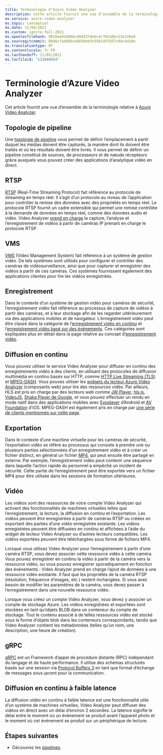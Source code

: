 ```yaml
---
title: Terminologie d’Azure Video Analyzer
description: Cette article fournit une vue d’ensemble de la terminologie d’Azure Video Analyzer.
ms.service: azure-video-analyzer
ms.topic: conceptual
ms.date: 11/04/2021
ms.custom: ignite-fall-2021
ms.openlocfilehash: 9010ae81606bcd84d37debc4c702a0bc53e328dd
ms.sourcegitcommit: 8946cfadd89ce8830ebfe358145fd37c0dc4d10e
ms.translationtype: HT
ms.contentlocale: fr-FR
ms.lasthandoff: 11/05/2021
ms.locfileid: "131846954"
---
```

# <a name="azure-video-analyzer-terminology"></a>Terminologie d’Azure Video Analyzer

Cet article fournit une vue d’ensemble de la terminologie relative à [Azure Video Analyzer](overview.md).

## <a name="pipeline-topology"></a>Topologie de pipeline

Une [topologie de pipeline](pipeline.md) vous permet de définir l’emplacement à partir duquel les médias doivent être capturés, la manière dont ils doivent être traités et où les résultats doivent être livrés. Il vous permet de définir un pipeline constitué de sources, de processeurs et de nœuds récepteurs grâce auxquels vous pouvez créer des applications d’analytique vidéo en direct. 

## <a name="rtsp"></a>RTSP

[RTSP](https://tools.ietf.org/html/rfc2326) (Real-Time Streaming Protocol) fait référence au protocole de streaming en temps réel. Il s’agit d’un protocole au niveau de l’application pour contrôler la remise des données avec des propriétés en temps réel. Le protocole RTSP fournit un cadre extensible qui permet une remise contrôlée à la demande de données en temps réel, comme des données audio et vidéo. Video Analyzer [prend en charge](pipeline.md#rtsp-source) la capture, l’analyse et l’enregistrement de vidéos à partir de caméras IP prenant en charge le protocole RTSP.

## <a name="vms"></a>VMS

[VMS](https://en.wikipedia.org/wiki/Video_management_system) (Video Management System) fait référence à un système de gestion vidéo. De tels systèmes sont utilisés pour configurer et contrôler des caméras de vidéosurveillance, ainsi que pour capturer et enregistrer des vidéos à partir de ces caméras. Ces systèmes fournissent également des applications clientes pour lire les vidéos enregistrées.

## <a name="recording"></a>Enregistrement

Dans le contexte d’un système de gestion vidéo pour caméras de sécurité, l’enregistrement vidéo fait référence au processus de capture de vidéos à partir des caméras, et à leur stockage afin de les regarder ultérieurement via des applications mobiles et de navigateur. L’enregistrement vidéo peut être classé dans la catégorie de l’[enregistrement vidéo en continu](continuous-video-recording.md) et l’[enregistrement vidéo basé sur des événements](event-based-video-recording-concept.md). Ces catégories sont expliquées plus en détail dans la page relative au concept d’[enregistrement vidéo](video-recording.md).

## <a name="streaming"></a>Diffusion en continu

Vous pouvez utiliser le service Video Analyzer pour diffuser en continu des enregistrements vidéo à des clients, en utilisant des protocoles de diffusion multimédia en continu basés sur HTTP, comme [HTTP Live Streaming (TLS)](https://developer.apple.com/streaming/) et [MPEG-DASH](https://dashif.org/about/). Vous pouvez utiliser les [widgets du lecteur Azure Video Analyzer](https://github.com/Azure/video-analyzer/blob/main/widgets/readme.md) (composants web) pour lire des ressources vidéo. Par ailleurs, HLS est pris en charge par des lecteurs web comme [JW Player](https://www.jwplayer.com/), [hls.js](https://github.com/video-dev/hls.js/), [VideoJS](https://videojs.com/), [Shaka Player de Google](https://github.com/google/shaka-player), et vous pouvez effectuer un rendu en mode natif dans des applications mobiles avec [Exoplayer](https://github.com/google/ExoPlayer) d’Android et [AV Foundation](https://developer.apple.com/av-foundation/) d’iOS. MPEG-DASH est également pris en charge par [une série de clients mentionnés sur cette page](https://dashif.org/tools/clients/).

## <a name="exporting"></a>Exportation

Dans le contexte d’une machine virtuelle pour les caméras de sécurité, l’exportation vidéo se réfère au processus qui consiste à prendre une ou plusieurs parties sélectionnées d’un enregistrement vidéo et à créer un fichier distinct, en général un fichier [MP4](https://en.wikipedia.org/wiki/MPEG-4_Part_14), qui peut ensuite être partagé en externe. Par exemple, l’enregistrement vidéo peut contenir une séquence dans laquelle l’action rapide du personnel a empêché un incident de sécurité. Cette partie de l’enregistrement peut être exportée vers un fichier MP4 pour être utilisée dans les sessions de formation ultérieures.

## <a name="video"></a>Vidéo

Les vidéos sont des ressources de votre compte Video Analyzer qui activent des fonctionnalités de machines virtuelles telles que l’enregistrement, la lecture, la diffusion en continu et l’exportation. Les vidéos peuvent être enregistrées à partir de caméras RTSP ou créées en exportant des parties d’une vidéo enregistrée existante. Les vidéos enregistrées peuvent être diffusées en continu et affichées à l’aide du widget de lecteur Video Analyzer ou d’autres lecteurs compatibles. Les vidéos exportées peuvent être téléchargées sous forme de fichiers MP4.

Lorsque vous utilisez Video Analyzer pour l’enregistrement à partir d’une caméra RTSP, vous devez associer cette ressource vidéo à cette caméra. Vous pouvez enregistrer en continu la vidéo à partir de la caméra vers la ressource vidéo, ou vous pouvez enregistrer sporadiquement en fonction des événements : Video Analyzer prend en charge l’ajout de données à une ressource vidéo existante. Il faut que les propriétés de la caméra RTSP (résolution, fréquence d’images, etc.) restent inchangées. Si vous avez besoin de modifier les paramètres de la caméra, vous devez passer à l’enregistrement dans une nouvelle ressource vidéo.

Lorsque vous créez un compte Video Analyzer, vous devez y associer un compte de stockage Azure. Les vidéos enregistrées et exportées sont stockées en tant qu’objets BLOB dans un conteneur du compte de stockage. Tout le contenu associé à de telles ressources vidéo est stocké sous la forme d’objets blob dans les conteneurs correspondants, tandis que Video Analyzer contient les métadonnées (telles qu’un nom, une description, une heure de création).

## <a name="grpc"></a>gRPC

[gRPC](https://grpc.io/docs/guides/) est un Framework d’appel de procédure distante (RPC) indépendant du langage et de haute performance. Il utilise des schémas structurés basés sur une session via [Protocol Buffers 3](https://developers.google.com/protocol-buffers/docs/proto3) en tant que format d’échange de messages sous-jacent pour la communication.

## <a name="low-latency-streaming"></a>Diffusion en continu à faible latence

La diffusion vidéo en continu à faible latence est une fonctionnalité utile d’un système de machines virtuelles. Video Analyzer peut diffuser des vidéos en direct avec un délai d’environ 2 secondes. La latence signifie le délai entre le moment où un événement se produit avant l’appareil photo et le moment où cet événement se produit sur un périphérique de lecture.

## <a name="next-steps"></a>Étapes suivantes

- Découvrez les [pipelines](pipeline.md).
